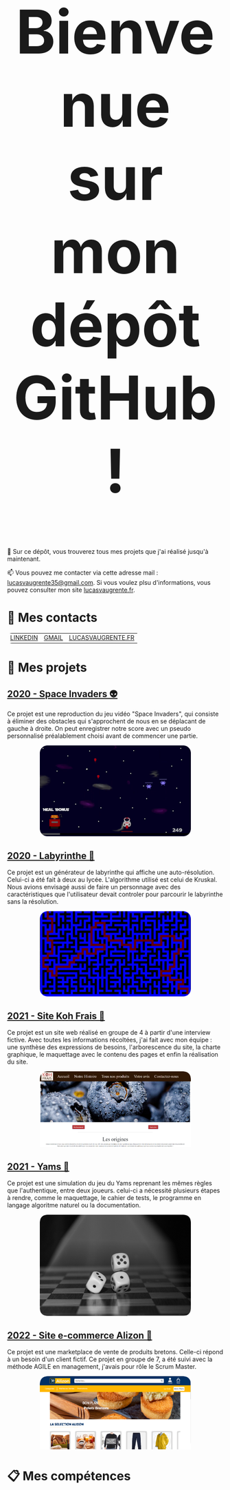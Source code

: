 <h1 style="font-size:10em" align="center">Bienvenue sur mon dépôt GitHub !</h1>

💬 Sur ce dépôt, vous trouverez tous mes projets que j'ai réalisé jusqu'à maintenant.

📫 Vous pouvez me contacter via cette adresse mail : <a href="mailto:lucasvaugrente35@gmail.com">lucasvaugrente35@gmail.com</a>. Si vous voulez plsu d'informations, vous pouvez consulter mon site <a href="https://lucasvaugrente.fr" target="_blank">lucasvaugrente.fr</a>.
	
<h1>📮 Mes contacts</h1>

<table align="center" style="border-radius:10px">
	<tr>
		<td><a href="https://www.linkedin.com/in/lucas-vaugrente-847211214/" target="_blank" style="text-transform: uppercase;">Linkedin</a></td>
		<td><a href="mailto:lucasvaugrente35@gmail.com" target="_blank" style="text-transform: uppercase;">Gmail</a></td>
		<td><a href="https://lucasvaugrente.fr" target="_blank" style="text-transform: uppercase;">lucasvaugrente.fr</a></td>
	</tr>
</table>

<h1>📜 Mes projets</h1>

<h2><a href="https://github.com/LucasVaugrente/Space_Invaders">2020 - Space Invaders 👽</a></h2>

<p>Ce projet est une reproduction du jeu vidéo "Space Invaders", qui consiste à éliminer des obstacles qui s'approchent de nous en se déplacant de gauche à droite. On peut enregistrer notre score avec un pseudo personnalisé préalablement choisi avant de commencer une partie.</p>

<p align="center">
	<a href="https://github.com/LucasVaugrente/Space_Invaders"><img src="fond_space_inv.png" width="70%" height="30%"></img></a>
</p>

<h2><a href="https://github.com/LucasVaugrente/Space_Invaders">2020 - Labyrinthe 🧮</a></h2>

<p>Ce projet est un générateur de labyrinthe qui affiche une auto-résolution. Celui-ci a été fait à deux au lycée. L'algorithme utilisé est celui de Kruskal. Nous avions envisagé aussi de faire un personnage avec des caractéristiques que l'utilisateur devait controler pour parcourir le labyrinthe sans la résolution.</p>

<p align="center">
	<a href="https://github.com/LucasVaugrente/Labyrinthe"><img src="fond_labyrinthe.png" width="70%" height="30%"></img></a>
</p>

<h2><a href="https://github.com/LucasVaugrente/Site_KohFrais">2021 - Site Koh Frais 🍨</a></h2>

<p>Ce projet est un site web réalisé en groupe de 4 à partir d'une interview fictive. Avec toutes les informations récoltées, j'ai fait avec mon équipe : une synthèse des expressions de besoins, l'arborescence du site, la charte graphique, le maquettage avec le contenu des pages et enfin la réalisation du site.</p>

<p align="center">
	<a href="https://github.com/LucasVaugrente/Site_KohFrais"><img src="kohfrais.png" width="70%" height="30%"></img></a>
</p>

<h2><a href="https://github.com/LucasVaugrente/Yams">2021 - Yams 🎲</a></h2>

<p>Ce projet est une simulation du jeu du Yams reprenant les mêmes règles que l'authentique, entre deux joueurs. celui-ci a nécessité plusieurs étapes à rendre, comme le maquettage, le cahier de tests, le programme en langage algoritme naturel ou la documentation.</p>

<p align="center">
	<a href="https://github.com/LucasVaugrente/Yams"><img src="yams.png" width="70%" height="30%"></img></a>
</p>

<h2><a href="https://github.com/8Paprika5/BUT-IUT-Lannion-2021_2024/tree/main/BUT2-2022_2023/Alizon">2022 - Site e-commerce Alizon 🧈</a></h2>

<p>Ce projet est une marketplace de vente de produits bretons. Celle-ci répond à un besoin d'un client fictif. Ce projet en groupe de 7, a été suivi avec la méthode AGILE en management, j'avais pour rôle le Scrum Master.</p>

<p align="center">
	<a href="https://github.com/8Paprika5/BUT-IUT-Lannion-2021_2024/tree/main/BUT2-2022_2023/Alizon"><img src="alizon.png" width="70%" height="30%"></img></a>
</p>

<h1>📋 Mes compétences</h1>

<!--
**LucasVaugrente/LucasVaugrente** is a ✨ _special_ ✨ repository because its `README.md` (this file) appears on your GitHub profile.

Here are some ideas to get you started:

- 🔭 I’m currently working on ...
- 🌱 I’m currently learning ...
- 💬 Ask me about ...
- 📫 How to reach me: ...
-->
